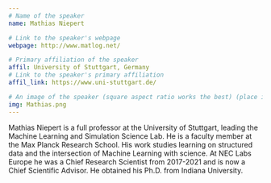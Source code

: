 ```yaml
---
# Name of the speaker
name: Mathias Niepert

# Link to the speaker's webpage
webpage: http://www.matlog.net/

# Primary affiliation of the speaker
affil: University of Stuttgart, Germany
# Link to the speaker's primary affiliation
affil_link: https://www.uni-stuttgart.de/

# An image of the speaker (square aspect ratio works the best) (place in the `assets/img/speakers` directory)
img: Mathias.png
---
```


<!-- Whatever you write below will show up as the speaker's bio -->

Mathias Niepert is a full professor at the University of Stuttgart, leading the Machine Learning and Simulation Science Lab. He is a faculty member at the Max Planck Research School. His work studies learning on structured data and the intersection of Machine Learning with science. At NEC Labs Europe he was a Chief Research Scientist from 2017-2021 and is now a Chief Scientific Advisor. He obtained his Ph.D. from Indiana University. 
